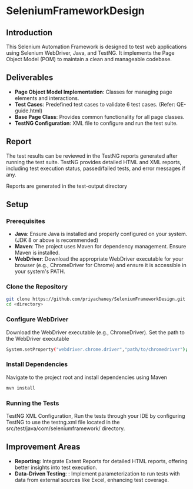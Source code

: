 # SeleniumFrameworkDesign
## Introduction

This Selenium Automation Framework is designed to test web applications using Selenium WebDriver, Java, and TestNG. It implements the Page Object Model (POM) to maintain a clean and manageable codebase.

## Deliverables

- **Page Object Model Implementation**: Classes for managing page elements and interactions.
- **Test Cases**: Predefined test cases to validate 6 test cases. (Refer: QE-guide.html)
- **Base Page Class**: Provides common functionality for all page classes.
- **TestNG Configuration**: XML file to configure and run the test suite.

## Report
The test results can be reviewed in the TestNG reports generated after running the test suite. TestNG provides detailed HTML and XML reports, including test execution status, passed/failed tests, and error messages if any.

Reports are generated in the test-output directory

## Setup

### Prerequisites

- **Java**: Ensure Java is installed and properly configured on your system. (JDK 8 or above is recommended)
- **Maven**: The project uses Maven for dependency management. Ensure Maven is installed.
- **WebDriver**: Download the appropriate WebDriver executable for your browser (e.g., ChromeDriver for Chrome) and ensure it is accessible in your system's PATH.

### Clone the Repository

```sh
git clone https://github.com/priyachaney/SeleniumFrameworkDesign.git
cd <directory>
```

### Configure WebDriver

Download the WebDriver executable (e.g., ChromeDriver).
Set the path to the WebDriver executable

```sh
System.setProperty("webdriver.chrome.driver","path/to/chromedriver");
```

### Install Dependencies

Navigate to the project root and install dependencies using Maven
```sh
mvn install
```

### Running the Tests

TestNG XML Configuration, Run the tests through your IDE by configuring TestNG to use the testng.xml file located in the src/test/java/com/seleniumframework/ directory.

## Improvement Areas

- **Reporting**: Integrate Extent Reports for detailed HTML reports, offering better insights into test execution.
- **Data-Driven Testing**: : Implement parameterization to run tests with data from external sources like Excel, enhancing test coverage.
